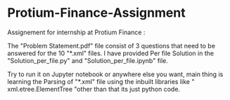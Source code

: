 # Protium-Finance-Assignment

Assignement for internship at Protium Finance :

The "Problem Statement.pdf" file consist of 3 questions that need to be answered for the 10 "*.xml" files.
I have provided Per file Solution in the "Solution_per_file.py" and "Solution_per_file.ipynb" file.

Try to run it on Jupyter notebook or anywhere else you want,
main thing is learning the Parsing of "*.xml" file using the inbuilt libraries like " xml.etree.ElementTree "other than that its just python code.
